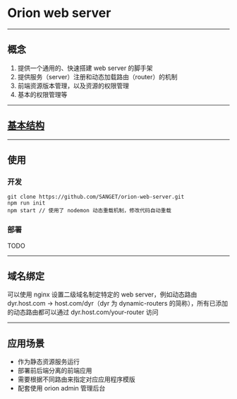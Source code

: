 # Orion web server

-----

## 概念

1. 提供一个通用的、快速搭建 web server 的脚手架
2. 提供服务（server）注册和动态加载路由（router）的机制
3. 前端资源版本管理，以及资源的权限管理
4. 基本的权限管理等

-----

## [基本结构](./docs/structure.md)

-----

## 使用

### 开发

```shell
git clone https://github.com/SANGET/orion-web-server.git
npm run init
npm start // 使用了 nodemon 动态重载机制，修改代码自动重载
```

### 部署

TODO

-----

## 域名绑定

可以使用 nginx 设置二级域名制定特定的 web server，例如动态路由 dyr.host.com -> host.com/dyr（dyr 为 dynamic-routers 的简称），所有已添加的动态路由都可以通过 dyr.host.com/your-router 访问

-----

## 应用场景

- 作为静态资源服务运行
- 部署前后端分离的前端应用
- 需要根据不同路由来指定对应应用程序模版
- 配套使用 orion admin 管理后台